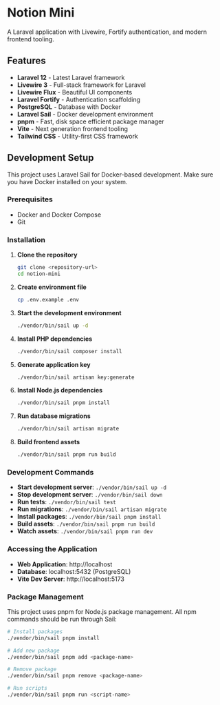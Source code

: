 # Notion Mini

A Laravel application with Livewire, Fortify authentication, and modern frontend tooling.

## Features

- **Laravel 12** - Latest Laravel framework
- **Livewire 3** - Full-stack framework for Laravel
- **Livewire Flux** - Beautiful UI components
- **Laravel Fortify** - Authentication scaffolding
- **PostgreSQL** - Database with Docker
- **Laravel Sail** - Docker development environment
- **pnpm** - Fast, disk space efficient package manager
- **Vite** - Next generation frontend tooling
- **Tailwind CSS** - Utility-first CSS framework

## Development Setup

This project uses Laravel Sail for Docker-based development. Make sure you have Docker installed on your system.

### Prerequisites

- Docker and Docker Compose
- Git

### Installation

1. **Clone the repository**

    ```bash
    git clone <repository-url>
    cd notion-mini
    ```

2. **Create environment file**

    ```bash
    cp .env.example .env
    ```

3. **Start the development environment**

    ```bash
    ./vendor/bin/sail up -d
    ```

4. **Install PHP dependencies**

    ```bash
    ./vendor/bin/sail composer install
    ```

5. **Generate application key**

    ```bash
    ./vendor/bin/sail artisan key:generate
    ```

6. **Install Node.js dependencies**

    ```bash
    ./vendor/bin/sail pnpm install
    ```

7. **Run database migrations**

    ```bash
    ./vendor/bin/sail artisan migrate
    ```

8. **Build frontend assets**
    ```bash
    ./vendor/bin/sail pnpm run build
    ```

### Development Commands

- **Start development server**: `./vendor/bin/sail up -d`
- **Stop development server**: `./vendor/bin/sail down`
- **Run tests**: `./vendor/bin/sail test`
- **Run migrations**: `./vendor/bin/sail artisan migrate`
- **Install packages**: `./vendor/bin/sail pnpm install`
- **Build assets**: `./vendor/bin/sail pnpm run build`
- **Watch assets**: `./vendor/bin/sail pnpm run dev`

### Accessing the Application

- **Web Application**: http://localhost
- **Database**: localhost:5432 (PostgreSQL)
- **Vite Dev Server**: http://localhost:5173

### Package Management

This project uses pnpm for Node.js package management. All npm commands should be run through Sail:

```bash
# Install packages
./vendor/bin/sail pnpm install

# Add new package
./vendor/bin/sail pnpm add <package-name>

# Remove package
./vendor/bin/sail pnpm remove <package-name>

# Run scripts
./vendor/bin/sail pnpm run <script-name>
```
